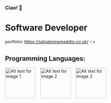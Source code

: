 ### Ciao! 👋

# Software Developer

portfolio: https://salvatoreamaddio.co.uk/ 👈

## Programming Languages:
<div style='display:flex; column-gap: 1rem'>
<img src="https://salvatoreamaddio.co.uk/img/csharp.png" alt="Alt text for image 1" width="100" height="100">
<img src="https://salvatoreamaddio.co.uk/img/js.png" alt="Alt text for image 2" width="100" height="100">
<img src="https://salvatoreamaddio.co.uk/img/php.png" alt="Alt text for image 2" width="100" height="100">
</div>